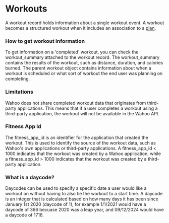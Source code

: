 # Workouts

A workout record holds information about a single workout event. A workout becomes a structured workout when it includes an association to a [plan](#plans).

### How to get workout information

To get information on a 'completed' workout, you can check the workout_summary attached to the workout record.
The workout_summary contains the results of the workout, such as distance, duration, and calories burned.
The parent workout object contains information about when a workout is scheduled or what sort of workout the end user was planning on completing.

### Limitations

Wahoo does not share completed workout data that originates from third-party applications. 
This means that if a user completes a workout using a third-party application, the workout will not be available in the Wahoo API.

### Fitness App Id
The fitness_app_id is an identifier for the application that created the workout.
This is used to identify the source of the workout data, such as Wahoo's own applications or third-party applications.
A fitness_app_id < 1000 indicates that the workout was created by a Wahoo application, while a fitness_app_id > 1000 indicates that the workout was created by a third-party application.

### What is a daycode?

Daycodes can be used to specify a specific date a user would like a workout on without having to also tie the workout to a start time.
A daycode is an integer that is calculated based on how many days it has been since January 1st 2020 (daycode of 1), for example 1/1/2021 would have a daycode of 366 becuase 2020 was a leap year,
and 09/12/2024 would have a daycode of 1716.

